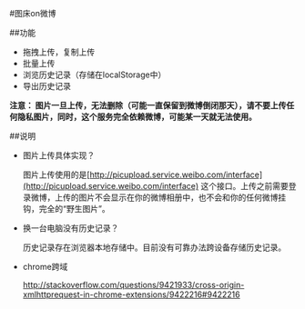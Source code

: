 #图床on微博



##功能

- 拖拽上传，复制上传
- 批量上传
- 浏览历史记录（存储在localStorage中）
- 导出历史记录



**注意： 图片一旦上传，无法删除（可能一直保留到微博倒闭那天），请不要上传任何隐私图片，同时，这个服务完全依赖微博，可能某一天就无法使用。**



##说明

- 图片上传具体实现？

  图片上传使用的是[http://picupload.service.weibo.com/interface](http://picupload.service.weibo.com/interface) 这个接口。上传之前需要登录微博，上传的图片不会显示在你的微博相册中，也不会和你的任何微博挂钩，完全的“野生图片”。

- 换一台电脑没有历史记录？

  历史记录存在浏览器本地存储中。目前没有可靠办法跨设备存储历史记录。

- chrome跨域

  http://stackoverflow.com/questions/9421933/cross-origin-xmlhttprequest-in-chrome-extensions/9422216#9422216

  ​